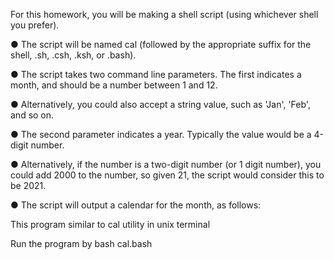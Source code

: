 For this homework, you will be making a shell script (using whichever shell you prefer).

● The script will be named cal (followed by the appropriate suffix for the shell, .sh, .csh, .ksh, or
.bash).

● The script takes two command line parameters. The first indicates a month, and should be a
number between 1 and 12.

● Alternatively, you could also accept a string value, such as 'Jan', 'Feb', and so on.

● The second parameter indicates a year. Typically the value would be a 4-digit number.

● Alternatively, if the number is a two-digit number (or 1 digit number), you could add 2000 to the
number, so given 21, the script would consider this to be 2021.

● The script will output a calendar for the month, as follows:


This program similar to cal utility in unix terminal


Run the program by bash cal.bash <month> <year>
  

